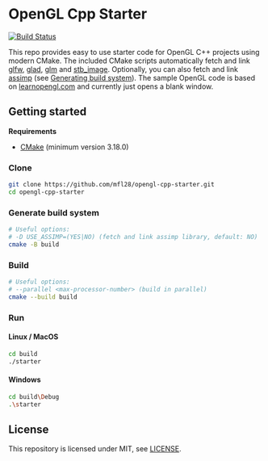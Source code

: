 # OpenGL Cpp Starter

[![Build Status](https://dev.azure.com/mfl28/opengl-cpp-starter/_apis/build/status/mfl28.opengl-cpp-starter?branchName=master)](https://dev.azure.com/mfl28/opengl-cpp-starter/_build/latest?definitionId=2&branchName=master)

This repo provides easy to use starter code for OpenGL C++ projects 
using modern CMake. The included CMake scripts automatically fetch and link [glfw](https://github.com/glfw/glfw), [glad](https://github.com/Dav1dde/glad), [glm](https://github.com/g-truc/glm) and [stb_image](https://github.com/nothings/stb). Optionally, you can also fetch and link [assimp](https://github.com/assimp/assimp) (see [Generating build system](#generate-build-system)). The sample OpenGL code is based on [learnopengl.com](https://learnopengl.com) and currently just opens a blank window. 

## Getting started

**Requirements**

-   [CMake](https://cmake.org/) (minimum version 3.18.0)

### Clone

```bash
git clone https://github.com/mfl28/opengl-cpp-starter.git
cd opengl-cpp-starter
```

### Generate build system

```bash
# Useful options:
# -D USE_ASSIMP=(YES|NO) (fetch and link assimp library, default: NO)
cmake -B build
```

### Build

```bash
# Useful options:
# --parallel <max-processor-number> (build in parallel)
cmake --build build
```

### Run

#### Linux / MacOS

```bash
cd build
./starter
```

#### Windows

```bash
cd build\Debug
.\starter
```

## License

This repository  is licensed under MIT, see [LICENSE](LICENSE).
